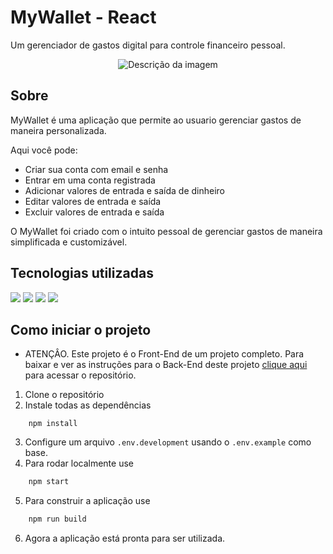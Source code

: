 # MyWallet - React

Um gerenciador de gastos digital para controle financeiro pessoal.
<p align="center">
  <img src="https://github.com/Reiony/projeto14-mywallet-front/assets/107890604/355b7a6f-4a2d-4ad2-bf49-445283c461c4" alt="Descrição da imagem">
</p>


## Sobre

MyWallet é uma aplicação que permite ao usuario gerenciar gastos de maneira personalizada.

Aqui você pode:
- Criar sua conta com email e senha
- Entrar em uma conta registrada
- Adicionar valores de entrada e saída de dinheiro
- Editar valores de entrada e saída
- Excluir valores de entrada e saída

O MyWallet foi criado com o intuito pessoal de gerenciar gastos de maneira simplificada e customizável.

## Tecnologias utilizadas
  <img src="https://img.shields.io/badge/React-20232A?style=for-the-badge&logo=react&logoColor=61DAFB"/>
  <img src="https://img.shields.io/badge/React_Router-CA4245?style=for-the-badge&logo=react-router&logoColor=white"/>
  <img src="https://img.shields.io/badge/axios-671ddf?&style=for-the-badge&logo=axios&logoColor=white"/>
  <img src="https://img.shields.io/badge/styled--components-DB7093?style=for-the-badge&logo=styled-components&logoColor=white"/>
  

## Como iniciar o projeto

- ATENÇÂO. Este projeto é o Front-End de um projeto completo. Para baixar e ver as instruções para o Back-End deste projeto [clique aqui](https://github.com/Matheus-Rodrigues-EC/MyWallet-Node) para acessar o repositório.

1. Clone o repositório
2. Instale todas as dependências

``` shell
    npm install
```
3. Configure um arquivo `.env.development` usando o `.env.example` como base.
4. Para rodar localmente use
```bash
    npm start
```

5. Para construir a aplicação use
```bash
    npm run build
```
6. Agora a aplicação está pronta para ser utilizada. 
